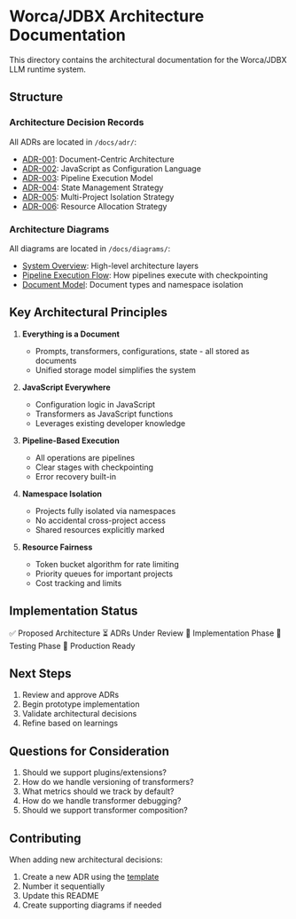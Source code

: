 # Worca/JDBX Architecture Documentation

This directory contains the architectural documentation for the Worca/JDBX LLM runtime system.

## Structure

### Architecture Decision Records
All ADRs are located in `/docs/adr/`:
- [ADR-001](../docs/adr/ADR-001-document-centric-architecture.md): Document-Centric Architecture
- [ADR-002](../docs/adr/ADR-002-javascript-as-configuration.md): JavaScript as Configuration Language
- [ADR-003](../docs/adr/ADR-003-pipeline-execution-model.md): Pipeline Execution Model
- [ADR-004](../docs/adr/ADR-004-state-management-strategy.md): State Management Strategy
- [ADR-005](../docs/adr/ADR-005-multi-project-isolation.md): Multi-Project Isolation Strategy
- [ADR-006](../docs/adr/ADR-006-resource-allocation-strategy.md): Resource Allocation Strategy

### Architecture Diagrams
All diagrams are located in `/docs/diagrams/`:
- [System Overview](../docs/diagrams/system-overview.svg): High-level architecture layers
- [Pipeline Execution Flow](../docs/diagrams/pipeline-execution-flow.svg): How pipelines execute with checkpointing
- [Document Model](../docs/diagrams/document-model.svg): Document types and namespace isolation

## Key Architectural Principles

1. **Everything is a Document**
   - Prompts, transformers, configurations, state - all stored as documents
   - Unified storage model simplifies the system

2. **JavaScript Everywhere**
   - Configuration logic in JavaScript
   - Transformers as JavaScript functions
   - Leverages existing developer knowledge

3. **Pipeline-Based Execution**
   - All operations are pipelines
   - Clear stages with checkpointing
   - Error recovery built-in

4. **Namespace Isolation**
   - Projects fully isolated via namespaces
   - No accidental cross-project access
   - Shared resources explicitly marked

5. **Resource Fairness**
   - Token bucket algorithm for rate limiting
   - Priority queues for important projects
   - Cost tracking and limits

## Implementation Status

✅ Proposed Architecture
⏳ ADRs Under Review
🔲 Implementation Phase
🔲 Testing Phase
🔲 Production Ready

## Next Steps

1. Review and approve ADRs
2. Begin prototype implementation
3. Validate architectural decisions
4. Refine based on learnings

## Questions for Consideration

1. Should we support plugins/extensions?
2. How do we handle versioning of transformers?
3. What metrics should we track by default?
4. How do we handle transformer debugging?
5. Should we support transformer composition?

## Contributing

When adding new architectural decisions:
1. Create a new ADR using the [template](./adr/template.md)
2. Number it sequentially
3. Update this README
4. Create supporting diagrams if needed